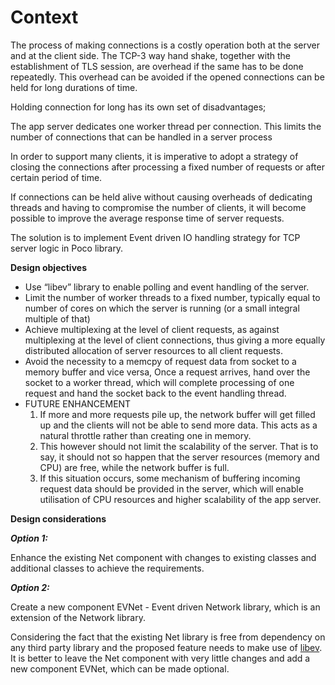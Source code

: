 Context
=======

The process of making connections is a costly operation both at the server and at the client side. The TCP-3 way hand shake, together with the establishment of TLS session, are overhead if the same has to be done repeatedly. This overhead can be avoided if the opened connections can be held for long durations of time.

Holding connection for long has its own set of disadvantages;

The app server dedicates one worker thread per connection. This limits the number of connections that can be handled in a server process

In order to support many clients, it is imperative to adopt a strategy of closing the connections after processing a fixed number of requests or after certain period of time.

If connections can be held alive without causing overheads of dedicating threads and having to compromise the number of clients, it will become possible to improve the average response time of server requests.

The solution is to implement Event driven IO handling strategy for TCP server logic in Poco library.

**Design objectives**

* Use “libev” library to enable polling and event handling of the server.
* Limit the number of worker threads to a fixed number, typically equal to number of cores on which the server is running (or a small integral multiple of that)
* Achieve multiplexing at the level of client requests, as against multiplexing at the level of client connections, thus giving a more equally distributed allocation of server resources to all client requests.
* Avoid the necessity to a memcpy of request data from socket to a memory buffer and vice versa, Once a request arrives, hand over the socket to a worker thread, which will complete processing of one request and hand the socket back to the event handling thread.
* FUTURE ENHANCEMENT
	1. If more and more requests pile up, the network buffer will get filled up and the clients will not be able to send more data. This acts as a natural throttle rather than creating one in memory.
	2. This however should not limit the scalability of the server. That is to say, it should not so happen that the server resources (memory and CPU) are free, while the network buffer is full. 
	3. If this situation occurs, some mechanism of buffering incoming request data should be provided in the server, which will enable utilisation of CPU resources and higher scalability of the app server.

**Design considerations**

***Option 1:***

Enhance the existing Net component with changes to existing classes and additional classes to achieve the requirements.

***Option 2:***

Create a new component EVNet - Event driven Network library, which is an extension of the Network library.


Considering the fact that the existing Net library is free from dependency on any third party library and the proposed feature needs to make use of [libev](http://software.schmorp.de/pkg/libev.html). It is better to leave the Net component with very little changes and add a new component EVNet, which can be made optional.


